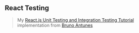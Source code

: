 ## React Testing

> My [React.js Unit Testing and Integration Testing Tutorial](https://www.youtube.com/watch?v=41ox41v62jU&list=PLYSZyzpwBEWTBdbfStjqJSGaulqcHoNkT&pp=iAQB) implementation from [
> Bruno Antunes](https://github.com/bmvantunes)
